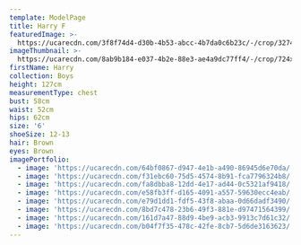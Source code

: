 ```yaml
---
template: ModelPage
title: Harry F
featuredImage: >-
  https://ucarecdn.com/3f8f74d4-d30b-4b53-abcc-4b7da0c6b23c/-/crop/3274x1890/0,0/-/preview/
imageThumbnail: >-
  https://ucarecdn.com/8ab9b184-e037-4b2e-88e3-ae4a9dc77ff4/-/crop/724x1024/662,249/-/preview/
firstName: Harry
collection: Boys
height: 127cm
measurementType: chest
bust: 58cm
waist: 52cm
hips: 62cm
size: '6'
shoeSize: 12-13
hair: Brown
eyes: Brown
imagePortfolio:
  - image: 'https://ucarecdn.com/64bf0867-d947-4e1b-a490-86945d6e70da/'
  - image: 'https://ucarecdn.com/f31ebc60-75d5-4574-8b91-fca7796324b8/'
  - image: 'https://ucarecdn.com/fa8dbba8-12dd-4e17-ad44-0c5321af9418/'
  - image: 'https://ucarecdn.com/e58fb3ff-d165-4091-a557-59630ecc4eab/'
  - image: 'https://ucarecdn.com/e79d1dd1-fdf5-43f8-abaa-0d66dadf3490/'
  - image: 'https://ucarecdn.com/8bd7c478-23b6-49f3-881e-d97471564399/'
  - image: 'https://ucarecdn.com/161d7a47-88d9-4be9-acb3-9913c7d61c32/'
  - image: 'https://ucarecdn.com/b04f7f35-478c-42fe-8cb7-5d6de3163623/'
---
```


